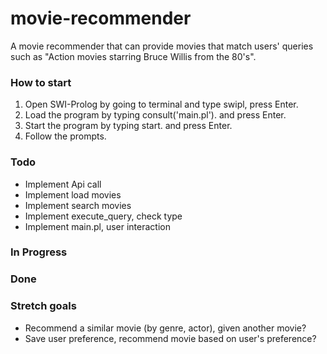# movie-recommender
A movie recommender that can provide movies that match users' queries such as "Action movies starring Bruce Willis from the 80's".

### How to start
1. Open SWI-Prolog by going to terminal and type swipl, press Enter.  
2. Load the program by typing consult('main.pl'). and press Enter.  
3. Start the program by typing start. and press Enter.  
4. Follow the prompts.

### Todo

-  Implement Api call
-  Implement load movies
-  Implement search movies
-  Implement execute_query, check type
-  Implement main.pl, user interaction

### In Progress



### Done 

### Stretch goals
- Recommend a similar movie (by genre, actor), given another movie?
- Save user preference, recommend movie based on user's preference?
